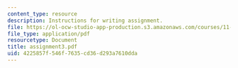 ```yaml
---
content_type: resource
description: Instructions for writing assignment.
file: https://ol-ocw-studio-app-production.s3.amazonaws.com/courses/11-229-advanced-writing-seminar-spring-2004/4225857f546f7635cd36d293a7610dda_assignment3.pdf
file_type: application/pdf
resourcetype: Document
title: assignment3.pdf
uid: 4225857f-546f-7635-cd36-d293a7610dda
---
```

